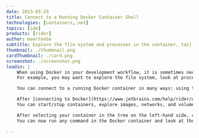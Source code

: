 ```yaml
---
date: 2023-03-29
title: Connect to a Running Docker Container Shell
technologies: [containers,.net]
topics: [ide]
products: [rider]
author: maartenba
subtitle: Explore the file system and processes in the container, tail a log file, and more.
thumbnail: ./thumbnail.png
cardThumbnail: ./card.png
screenshot: ./screenshot.png
leadin: |
    When using Docker in your development workflow, it is sometimes necessary to connect to a running Docker container to perform critical tasks or troubleshoot issues.
    For example, you may want to explore the file system, look at processes running in the container, tail a log file in the container, and more.

    You can connect to a running Docker container in many ways: using the `docker attach` command, using `docker exec`, or (surprise!) with the click of a button in the IDE!

    After [connecting to Docker](https://www.jetbrains.com/help/rider/docker.html#connect_to_docker), the **Services** tool window gives you access to all functionality around Docker.
    You can start/stop containers, explore images, networks, and volumes, inspect a container's environment variables, expose ports, [and much more](https://blog.jetbrains.com/dotnet/2019/05/21/containers-images-introduction-docker-rider/).

    After selecting your container in the tree on the left-hand side, clicking the **Terminal** button will open a terminal inside the container and lets you work with it interactively.
    You can now run any command in the Docker container and look at the results.

---
```

